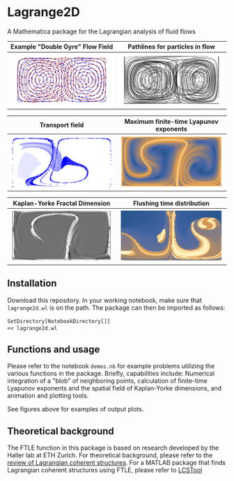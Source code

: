 # Lagrange2D

A Mathematica package for the Lagrangian analysis of fluid flows

Example "Double Gyre" Flow Field      |  Pathlines for particles in flow
:-------------------------:|:-------------------------:
![](resources/streamFig.png)	|	![](resources/pathFig.png)

Transport field     |  Maximum finite-time Lyapunov exponents
:-------------------------:|:-------------------------:
![](resources/transportFig.png)	|	![](resources/ftlePlot.png)

Kaplan-Yorke Fractal Dimension     |  Flushing time distribution
:-------------------------:|:-------------------------:
![](resources/kyfig.png)	|	![](resources/flushFig.png)

## Installation

Download this repository. In your working notebook, make sure that `lagrange2d.wl` is on the path.
The package can then be imported as follows:

	SetDirectory[NotebookDirectory[]]
	<< lagrange2d.wl

## Functions and usage

Please refer to the notebook `demos.nb` for example problems utilizing the various functions in the package. Briefly, capabilities include: Numerical integration of a "blob" of neighboring points, calculation of finite-time Lyapunov exponents and the spatial field of Kaplan-Yorke dimensions, and animation and plotting tools.

See figures above for examples of output plots.

## Theoretical background

The FTLE function in this package is based on research developed by the Haller lab at ETH Zurich. For theoretical background, please refer to the [review of Lagrangian coherent structures](https://www.annualreviews.org/doi/10.1146/annurev-fluid-010313-141322). For a MATLAB package that finds Lagrangian coherent structures using FTLE, please refer to [LCSTool](https://github.com/LCSETH/LCStool)

